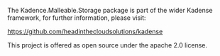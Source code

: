 The Kadence.Malleable.Storage package is part of the wider Kadense framework, for further information, please visit:

https://github.com/headinthecloudsolutions/kadense

This project is offered as open source under the apache 2.0 license.